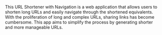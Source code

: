 This URL Shortener with Navigation is a web application that allows users to shorten long URLs and easily navigate through the shortened equivalents. With the proliferation of long and complex URLs, sharing links has become cumbersome. This app aims to simplify the process by generating shorter and more manageable URLs.

